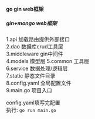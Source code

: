 #### go gin web框架
##### gin+mongo web框架
1.api 加载路由提供外部接口  
2.dao 数据库crud工具层  
3.middleware gin中间件  
4.models 模型层
5.common 工具层  
6.service 数据处理/逻辑层  
7.static 静态文件目录  
8.config.yaml 全局配置文件  
9.main.go 项目入口  

config.yaml填写完配置  
执行: `go run main.go`
